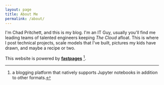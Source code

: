 ```yaml
---
layout: page
title: About Me
permalink: /about/
---
```


I'm Chad Pritchett, and this is my blog.  I'm an IT Guy, usually you'll find me leading teams of talented engineers keeping *The Cloud* afloat.  This is where I post technical projects, scale models that I've built, pictures my kids have drawn, and maybe a recipe or two. 


This website is powered by **[fastpages](https://github.com/fastai/fastpages)** [^1].
[^1]:a blogging platform that natively supports Jupyter notebooks in addition to other formats.
